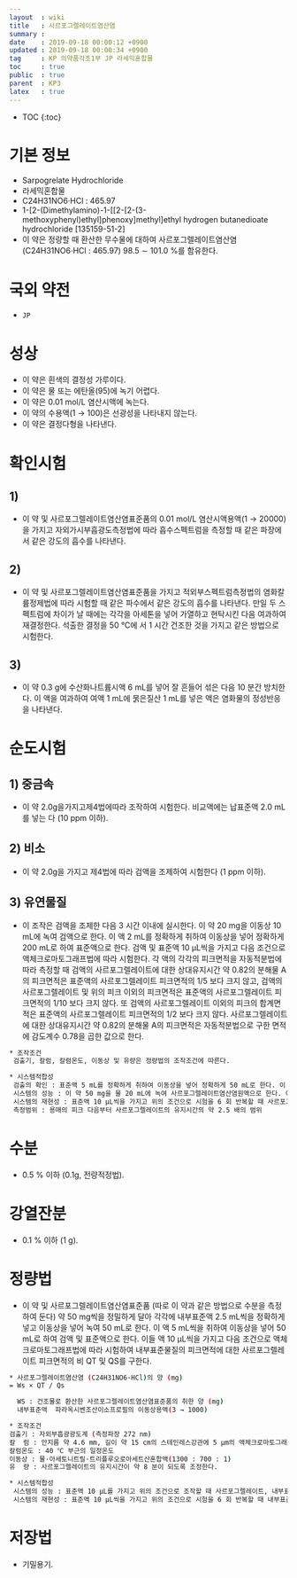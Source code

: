 ```yaml
---
layout  : wiki
title   : 사르포그렐레이트염산염
summary : 
date    : 2019-09-18 00:00:12 +0900
updated : 2019-09-18 00:00:34 +0900
tag     : KP 의약품각조1부 JP 라세믹혼합물
toc     : true
public  : true
parent  : KP3
latex   : true
---
```

* TOC
{:toc}

# 기본 정보

* Sarpogrelate Hydrochloride
* 라세믹혼합물
* C24H31NO6‧HCl : 465.97
* 1-[2-(Dimethylamino)-1-[[2-[2-(3-methoxyphenyl)ethyl]phenoxy]methyl]ethyl hydrogen butanedioate 
hydrochloride  [135159-51-2]
* 이 약은 정량할 때 환산한 무수물에 대하여 사르포그렐레이트염산염 (C24H31NO6·HCl : 465.97) 98.5 ∼ 101.0 %를 함유한다.

# 국외 약전

* ` JP `

# 성상

* 이 약은 흰색의 결정성 가루이다.
* 이 약은 물 또는 에탄올(95)에 녹기 어렵다.
* 이 약은 0.01 mol/L 염산시액에 녹는다.
* 이 약의 수용액(1 → 100)은 선광성을 나타내지 않는다. 
* 이 약은 결정다형을 나타낸다.

# 확인시험

## 1)

* 이 약 및 사르포그렐레이트염산염표준품의 0.01 mol/L 염산시액용액(1 → 20000)을 가지고 자외가시부흡광도측정법에 따라 흡수스펙트럼을 측정할 때 같은 파장에서 같은 강도의 흡수를 나타낸다.

## 2) 

* 이 약 및 사르포그렐레이트염산염표준품을 가지고 적외부스펙트럼측정법의 염화칼륨정제법에 따라 시험할 때 같은 파수에서 같은 강도의 흡수를 나타낸다. 만일 두 스펙트럼에 차이가 날 때에는 각각을 아세톤을 넣어 가열하고 현탁시킨 다음 여과하여 재결정한다. 석출한 결정을 50 °C에 서 1 시간 건조한 것을 가지고 같은 방법으로 시험한다. 

## 3) 

* 이 약 0.3 g에 수산화나트륨시액 6 mL를 넣어 잘 흔들어 섞은 다음 10 분간 방치한다. 이 액을 여과하여 여액 1 mL에 묽은질산 1 mL를 넣은 액은 염화물의 정성반응을 나타낸다.

# 순도시험 

## 1) 중금속 

* 이 약 2.0g을가지고제4법에따라 조작하여 시험한다. 비교액에는 납표준액 2.0 mL를 넣는 다 (10 ppm 이하).

## 2) 비소 

* 이 약 2.0g을 가지고 제4법에 따라 검액을 조제하여 시험한다 (1 ppm 이하).

## 3) 유연물질 
* 이 조작은 검액을 조제한 다음 3 시간 이내에 실시한다. 이 약 20 mg을 이동상 10 mL에 녹여 검액으로 한다. 이 액 2 mL를 정확하게 취하여 이동상을 넣어 정확하게 200 mL로 하여 표준액으로 한다. 검액 및 표준액 10 μL씩을 가지고 다음 조건으로 액체크로마토그래프법에 따라 시험한다. 각 액의 각각의 피크면적을 자동적분법에 따라 측정할 때 검액의 사르포그렐레이트에 대한 상대유지시간 약 0.82의 분해물 A의 피크면적은 표준액의 사르포그렐레이트 피크면적의 1/5 보다 크지 않고, 검액의 사르포그렐레이트 및 위의 피크 이외의 피크면적은 표준액의 사르포그렐레이트 피크면적의 1/10 보다 크지 않다. 또 검액의 사르포그렐레이트 이외의 피크의 합계면적은 표준액의 사르포그렐레이트 피크면적의 1/2 보다 크지 않다. 사르포그렐레이트에 대한 상대유지시간 약 0.82의 분해물 A의 피크면적은 자동적분법으로 구한 면적에 감도계수 0.78을 곱한 값으로 한다.

```sh
* 조작조건
 검출기, 칼럼, 칼럼온도, 이동상 및 유량은 정량법의 조작조건에 따른다.

* 시스템적합성
 검출의 확인 : 표준액 5 mL를 정확하게 취하여 이동상을 넣어 정확하게 50 mL로 한다. 이 액 10 μL로부터 얻은 사르포그렐레이트의 피크면적이 표준액의 사르포그렐레이트 피크면적의 7 ∼ 13 % 이다.
 시스템의 성능 : 이 약 50 mg을 물 20 mL에 녹여 사르포그렐레이트염산염원액으로 한다. 이 액 1 mL에 수산화나트륨시액 2 mL를 넣고 잘 흔들어 섞은 다음 10 분간 방치한 다음 1 mol/L 염산시액 3 mL를 넣는다. 이 액에 사르포그렐레이트염산염원액 1 mL를 넣은 다음 이동상을 넣어 50 mL로 한다. 이 액 10 μL를 가지고 위의 조건으로 시험할 때 분해물 A, 사르포그렐레이트의 순서로 유출되며 그 분리도는 3 이상이다.
 시스템의 재현성 : 표준액 10 μL씩을 가지고 위의 조건으로 시험을 6 회 반복할 때 사르포그렐레이트 피크면적의 상대표준편차는 2.0 % 이하이다.
 측정범위 : 용매의 피크 다음부터 사르포그렐레이트의 유지시간의 약 2.5 배의 범위 
```

# 수분  

* 0.5 % 이하 (0.1g, 전량적정법).

# 강열잔분  

* 0.1 % 이하 (1 g). 

# 정량법  

* 이 약 및 사르포그렐레이트염산염표준품 (따로 이 약과 같은 방법으로 수분을 측정하여 둔다) 약 50 mg씩을 정밀하게 달아 각각에 내부표준액 2.5 mL씩을 정확하게 넣고 이동상을 넣어 녹여 50 mL로 한다. 이 액 5 mL씩을 취하여 이동상을 넣어 50 mL로 하여 검액 및 표준액으로 한다. 이들 액 10 μL씩을 가지고 다음 조건으로 액체크로마토그래프법에 따라 시험하여 내부표준물질의 피크면적에 대한 사르포그렐레이트 피크면적의 비 QT 및 QS를 구한다.

```sh
* 사르포그렐레이트염산염 (C24H31NO6·HCl)의 양 (mg) 
= Ws × QT / Qs

  WS : 건조물로 환산한 사르포그렐레이트염산염표준품의 취한 양 (mg)
  내부표준액  파라옥시벤조산이소프로필의 이동상용액(3 → 1000)

* 조작조건
검출기 : 자외부흡광광도계 (측정파장 272 nm)
칼  럼 : 안지름 약 4.6 mm, 길이 약 15 cm의 스테인레스강관에 5 μm의 액체크로마토그래프용 옥타데실실릴실리카겔을 충전한다.
칼럼온도 : 40 ℃ 부근의 일정온도
이동상 : 물·아세토니트릴·트리플루오로아세트산혼합액(1300 : 700 : 1)
유  량 : 사르포그렐레이트의 유지시간이 약 8 분이 되도록 조정한다. 

* 시스템적합성 
 시스템의 성능 : 표준액 10 μL를 가지고 위의 조건으로 조작할 때 사르포그렐레이트, 내부표준물질의 순서로 유출되며 그 분리도는 3 이상이다.
 시스템의 재현성 : 표준액 10 μL씩을 가지고 위의 조건으로 시험을 6 회 반복할 때 내부표준물질의 피크면적에 대한 사르포그렐레이트의 피크면적비의 상대표준편차는 1.0 % 이하이다.
```

# 저장법 

* 기밀용기.

